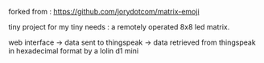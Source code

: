 forked from : https://github.com/jorydotcom/matrix-emoji 

tiny project for my tiny needs : a remotely operated 8x8 led matrix.

web interface -> data sent to thingspeak -> data retrieved from thingspeak in hexadecimal format by a lolin d1 mini
